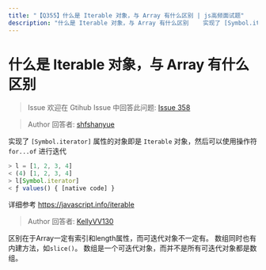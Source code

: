 ```yaml
---
title: "【Q355】什么是 Iterable 对象，与 Array 有什么区别 | js高频面试题"
description: "什么是 Iterable 对象，与 Array 有什么区别    实现了 [Symbol.iterator] 属性的对象即是 Iterable 对象，然后可以使用操作符 for...of 进行迭代    详细参考 <https://javascript.info/iterable>  字节跳动面试题、阿里腾讯面试题、美团小米面试题。"
---
```


# 什么是 Iterable 对象，与 Array 有什么区别

> Issue
> 欢迎在 Gtihub Issue 中回答此问题: [Issue 358](https://github.com/shfshanyue/Daily-Question/issues/358)

> Author
> 回答者: [shfshanyue](https://github.com/shfshanyue)

实现了 `[Symbol.iterator]` 属性的对象即是 `Iterable` 对象，然后可以使用操作符 `for...of` 进行迭代

```js
> l = [1, 2, 3, 4]
< (4) [1, 2, 3, 4]
> l[Symbol.iterator]
< ƒ values() { [native code] }
```

详细参考 <https://javascript.info/iterable>

> Author
> 回答者: [KellyVV130](https://github.com/KellyVV130)

区别在于Array一定有索引和length属性，而可迭代对象不一定有。
数组同时也有内建方法，如`slice()`。
数组是一个可迭代对象，而并不是所有可迭代对象都是数组。
